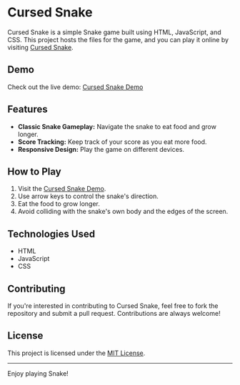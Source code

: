 # Cursed Snake

Cursed Snake is a simple Snake game built using HTML, JavaScript, and CSS. This project hosts the files for the game, and you can play it online by visiting [Cursed Snake](https://cursedprograms.github.io/cursed-snake/).

## Demo

Check out the live demo: [Cursed Snake Demo](https://cursedprograms.github.io/cursed-snake/)

## Features

- **Classic Snake Gameplay:** Navigate the snake to eat food and grow longer.
- **Score Tracking:** Keep track of your score as you eat more food.
- **Responsive Design:** Play the game on different devices.

## How to Play

1. Visit the [Cursed Snake Demo](https://cursedprograms.github.io/cursed-snake/).
2. Use arrow keys to control the snake's direction.
3. Eat the food to grow longer.
4. Avoid colliding with the snake's own body and the edges of the screen.

## Technologies Used

- HTML
- JavaScript
- CSS

## Contributing

If you're interested in contributing to Cursed Snake, feel free to fork the repository and submit a pull request. Contributions are always welcome!

## License

This project is licensed under the [MIT License](LICENSE).

---

Enjoy playing Snake!
